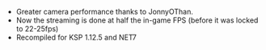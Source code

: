 * Greater camera performance thanks to JonnyOThan.
* Now the streaming is done at half the in-game FPS (before it was locked to 22-25fps)
* Recompiled for KSP 1.12.5 and NET7